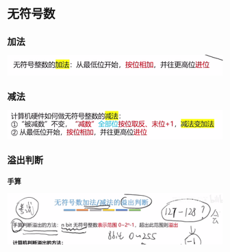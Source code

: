 
# 无符号数

## 加法
![输入图片说明](/imgs/2025-08-03/NxL1HBNzEEBbPdz4.png)

## 减法
![输入图片说明](/imgs/2025-08-03/rDO3UlEw6DqniXly.png)

## 溢出判断
### 手算
![输入图片说明](/imgs/2025-08-03/gvWayfOZr44rXKns.png)
<!--stackedit_data:
eyJoaXN0b3J5IjpbMTM5Nzk1NDQzMCw0NDA5MDU2MTldfQ==
-->
